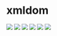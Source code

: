 # xmldom

[![](https://img.shields.io/travis/ramitos/xmldom.svg)](https://travis-ci.org/ramitos/xmldom)  [![](https://img.shields.io/codeclimate/coverage/github/ramitos/xmldom.svg)](https://codeclimate.com/github/ramitos/xmldom/coverage) [![](https://img.shields.io/npm/v/@ramitos%2fxmldom.svg)](https://www.npmjs.com/package/@ramitos/xmldom) [![](https://img.shields.io/david/ramitos/xmldom.svg)](https://david-dm.org/ramitos/xmldom) [![](https://img.shields.io/codeclimate/github/ramitos/xmldom.svg)](https://codeclimate.com/github/ramitos/xmldom) [![](https://img.shields.io/npm/l/@ramitos%2fxmldom.svg)](https://www.npmjs.com/package/@ramitos/xmldom)